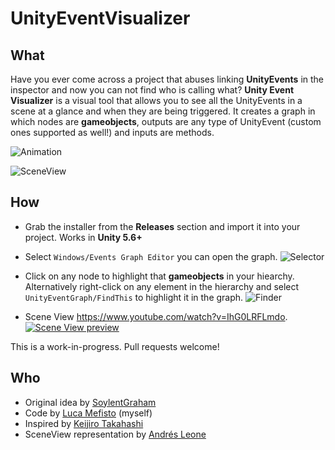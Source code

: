 # UnityEventVisualizer

<h2>What</h2>
Have you ever come across a project that abuses linking <b>UnityEvents</b> in the inspector and now you can not find who is calling what?
<b>Unity Event Visualizer</b> is a visual tool that allows you to see all the UnityEvents in a scene at a glance and when they are being triggered. It creates a graph in which nodes are <b>gameobjects</b>, outputs are any type of UnityEvent (custom ones supported as well!) and inputs are methods.

![Animation](https://media.giphy.com/media/cA3VUiWT0FIlKebCRS/giphy.gif)

![SceneView](https://media.giphy.com/media/AFvTp2k8L5R1pKXJZA/giphy.gif)


<h2>How</h2>

- Grab the installer from the <b>Releases</b> section and import it into your project. Works in <b>Unity 5.6+</b>

- Select ```Windows/Events Graph Editor``` you can open the graph.
![Selector](https://media.giphy.com/media/l1J9LcPkjgvxoUsBW/giphy.gif)

- Click on any node to highlight that <b>gameobjects</b> in your hiearchy. Alternatively right-click on any element in the hierarchy and select ```UnityEventGraph/FindThis``` to highlight it in the graph.
![Finder](https://media.giphy.com/media/3ohhwhMwWW0URb8mfS/giphy.gif)

- Scene View https://www.youtube.com/watch?v=IhG0LRFLmdo.
[![Scene View preview](http://i3.ytimg.com/vi/IhG0LRFLmdo/hqdefault.jpg)](https://www.youtube.com/watch?v=IhG0LRFLmdo)


This is a work-in-progress. Pull requests welcome!

<h2>Who</h2>

- Original idea by [SoylentGraham](https://github.com/SoylentGraham)
- Code by [Luca Mefisto](https://github.com/MephestoKhaan) (myself)
- Inspired by [Keijiro Takahashi](https://github.com/keijiro)
- SceneView representation by [Andrés Leone](https://github.com/forestrf)
